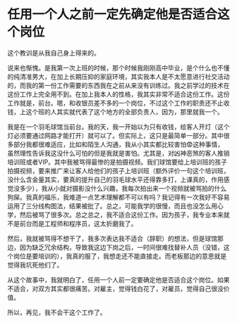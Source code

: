 # 任用一个人之前一定先确定他是否适合这个岗位

这个教训是从我自己身上得来的。

说来也惭愧。是我第一次上班的时候，那个时候我刚刚高中毕业，是个什么也不懂的纯清准男大，在加上长期压抑的家庭环境，其实我本人是不太愿意进行社交活动的，而我的第一份工作需要的东西我在之前从来没有训练过。我之前学过的技术在这份工作上完全用不到。在加上我本人的性格，我其实非常不适合这份工作。这份工作就是，前台。嗯，和收银员差不多的一个岗位，不过这个工作的职责还不止收钱，上这个班的人其实就代表了这个地方的全部负责人，因为，那里就我一个。

我是在一个羽毛球馆当前台。我的天，我一开始以为只有收钱，给客人开灯（这个灯必须要通过网路才能打开）就可以了。但实际上，这只是最简单一部分。其中很多部分我都很难适应，比如和陌生人沟通，我从小其实都比较害怕😨这种事情，虽然理性告诉我这没什么可怕的但是我就是害怕。尤其是，对凶神恶煞的客人推销培训班或者VIP。其中我被骂得最惨的是拍摄视频。我们球馆要给上培训班的孩子拍摄视频，要来推广来让客人给他们的孩子上培训班（额外评价一句这个培训班，没什么含金量其实，要真的提升自己的羽毛球水平还得靠多打，上课真的，作用感觉没多少），我从小就对摄影没什么兴趣，我每次拍出来一个视频就被骂拍的什么狗屎。我真的福乐，我难道一点艺术理解都不可以有吗？我记得有一次我好不容易运用了三分线构图法，结果被批了。总之，可能我学的很慢，而且也没怎么用心学，然后被骂了很多次。总之总之，我不适合这份工作。因为孩子，我专业本来就不是前台而是工程师和程序员，这太折磨我了。

然后，我就被骂得不想干了，我多次表达我不适合（辞职）的想法，但是球馆那边，因为缺乏冗余结构，导致我这边下岗之后，一时间很难找替补人员（没错，这个岗位是要培训的），我真的服了，我想走还不能直接走。而老板那边的意思就是觉得我坑死他们了。

从这个故事中，我就明白了，任用一个人前一定要确定他是否适合这个岗位。如果不适合，对双方其实都很痛苦。对雇主，觉得钱白花了，对雇员，觉得自己很没价值。

所以，再见，我不会干这个工作了。
